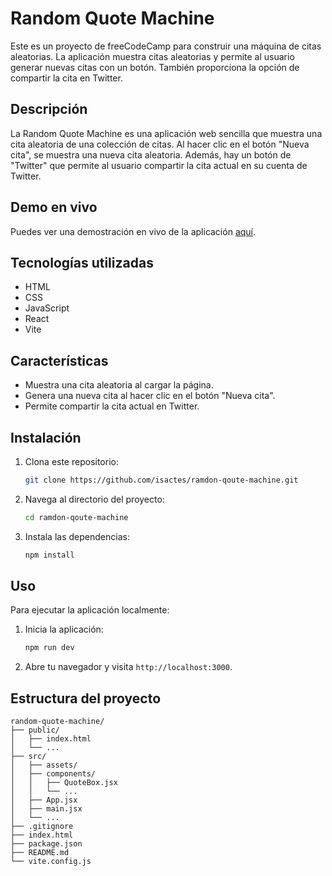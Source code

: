 # Random Quote Machine

Este es un proyecto de freeCodeCamp para construir una máquina de citas aleatorias. La aplicación muestra citas aleatorias y permite al usuario generar nuevas citas con un botón. También proporciona la opción de compartir la cita en Twitter.

## Descripción

La Random Quote Machine es una aplicación web sencilla que muestra una cita aleatoria de una colección de citas. Al hacer clic en el botón "Nueva cita", se muestra una nueva cita aleatoria. Además, hay un botón de "Twitter" que permite al usuario compartir la cita actual en su cuenta de Twitter.

## Demo en vivo

Puedes ver una demostración en vivo de la aplicación [aquí](#).

## Tecnologías utilizadas

- HTML
- CSS
- JavaScript
- React
- Vite

## Características

- Muestra una cita aleatoria al cargar la página.
- Genera una nueva cita al hacer clic en el botón "Nueva cita".
- Permite compartir la cita actual en Twitter.

## Instalación

1. Clona este repositorio:
    ```bash
    git clone https://github.com/isactes/ramdon-qoute-machine.git
    ```
2. Navega al directorio del proyecto:
    ```bash
    cd ramdon-qoute-machine
    ```
3. Instala las dependencias:
    ```bash
    npm install
    ```

## Uso

Para ejecutar la aplicación localmente:

1. Inicia la aplicación:
    ```bash
    npm run dev
    ```
2. Abre tu navegador y visita `http://localhost:3000`.

## Estructura del proyecto

```plaintext
random-quote-machine/
├── public/
│   ├── index.html
│   └── ...
├── src/
│   ├── assets/
│   ├── components/
│   │   ├── QuoteBox.jsx
│   │   └── ...
│   ├── App.jsx
│   ├── main.jsx
│   └── ...
├── .gitignore
├── index.html
├── package.json
├── README.md
└── vite.config.js
